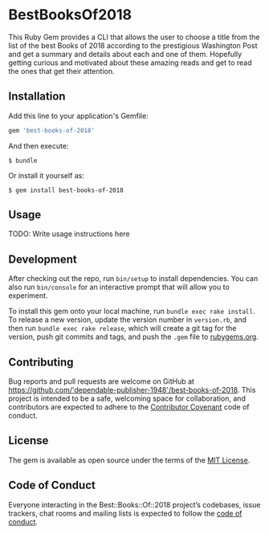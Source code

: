 # BestBooksOf2018

This Ruby Gem provides a CLI that allows the user to choose a title from the list of the best Books of 2018 according to the prestigious Washington Post and get a summary and details about each and one of them. Hopefully getting curious and motivated about these amazing reads and get to read the ones that get their attention.



## Installation

Add this line to your application's Gemfile:

```ruby
gem 'best-books-of-2018'
```

And then execute:

    $ bundle

Or install it yourself as:

    $ gem install best-books-of-2018

## Usage

TODO: Write usage instructions here

## Development

After checking out the repo, run `bin/setup` to install dependencies. You can also run `bin/console` for an interactive prompt that will allow you to experiment.

To install this gem onto your local machine, run `bundle exec rake install`. To release a new version, update the version number in `version.rb`, and then run `bundle exec rake release`, which will create a git tag for the version, push git commits and tags, and push the `.gem` file to [rubygems.org](https://rubygems.org).

## Contributing

Bug reports and pull requests are welcome on GitHub at https://github.com/'dependable-publisher-1948'/best-books-of-2018. This project is intended to be a safe, welcoming space for collaboration, and contributors are expected to adhere to the [Contributor Covenant](http://contributor-covenant.org) code of conduct.

## License

The gem is available as open source under the terms of the [MIT License](https://opensource.org/licenses/MIT).

## Code of Conduct

Everyone interacting in the Best::Books::Of::2018 project’s codebases, issue trackers, chat rooms and mailing lists is expected to follow the [code of conduct](https://github.com/'dependable-publisher-1948'/best-books-of-2018/blob/master/CODE_OF_CONDUCT.md).
